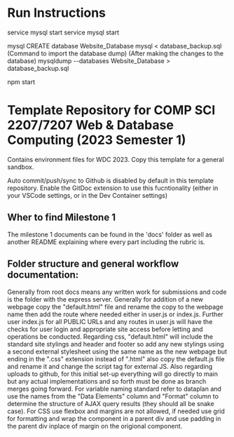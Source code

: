 # Run Instructions
service mysql start
service mysql start


mysql
CREATE database Website_Database
mysql < database_backup.sql (Command to import the database dump)
(After making the changes to the database)
mysqldump --databases Website_Database > database_backup.sql

npm start

# Template Repository for COMP SCI 2207/7207 Web & Database Computing (2023 Semester 1)

Contains environment files for WDC 2023. Copy this template for a general sandbox.

Auto commit/push/sync to Github is disabled by default in this template repository.
Enable the GitDoc extension to use this fucntionality (either in your VSCode settings, or in the Dev Container settings)

## Wher to find Milestone 1

The milestone 1 documents can be found in the 'docs' folder as well as another README explaining where every part including the rubric is.

## Folder structure and general workflow documentation:

Generally from root docs means any written work for submissions and code is the folder with the express server. Generally for addition of a new webpage copy the "default.html" file and rename the copy to the webpage name then add the route where needed either in user.js or index.js. Further user index.js for all PUBLIC URLs and any routes in user.js will have the checks for user login and appropriate site access before letting and operations be conducted. Regarding css, "default.html" will include the standard site stylings and header and footer so add any new stylings using a second external stylesheet using the same name as the new webpage but ending in the ".css" extension instead of ".html" also copy the default.js file and rename it and change the script tag for external JS. Also regarding uploads to github, for this initial set-up everything will go directly to main but any actual implementations and so forth must be done as branch merges going forward. For variable naming standard refer to dataplan and use the names from the "Data Elements" column and "Format" column to determine the structure of AJAX query results (they should all be snake case). For CSS use flexbox and margins are not allowed, if needed use grid for formatting and wrap the component in a parent div and use padding in the parent div inplace of margin on the origional component.